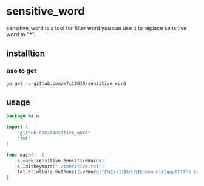 # sensitive_word

sensitive_word is a tool for filter word.you can use it to replace sensitive word to "*".
## installtion

### use to get
```
go get -u github.com/mfc10010/sensitive_word
```
## usage

```go
package main

import (
	"github.com/sensitive_word"
	"fmt"
)

func main()  {
	s:=new(sensitive.SensitiveWords)
	s.InitkeyWord("./sensitive.txt")
	fmt.Println(s.GetSensitiveWord("办证ss11翻八九民communistgggtttthe Communist Party"))
}
```
